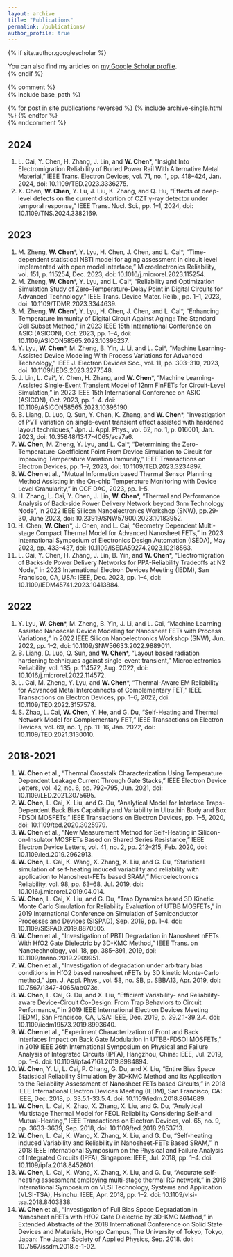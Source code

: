```yaml
---
layout: archive
title: "Publications"
permalink: /publications/
author_profile: true
---
```


{% if site.author.googlescholar %}
  <div class="wordwrap">You can also find my articles on <a href="{{site.author.googlescholar}}">my Google Scholar profile</a>.</div>
{% endif %}

{% comment %}  
{% include base_path %}

{% for post in site.publications reversed %}
  {% include archive-single.html %}
{% endfor %}  
{% endcomment %}  

2024
---
1. L. Cai, Y. Chen, H. Zhang, J. Lin, and **W. Chen**\*, “Insight Into Electromigration Reliability of Buried Power Rail With Alternative Metal Material,” IEEE Trans. Electron Devices, vol. 71, no. 1, pp. 418–424, Jan. 2024, doi: 10.1109/TED.2023.3336275.
2. X. Chen, **W. Chen**, Y. Lu, J. Liu, K. Zhang, and Q. Hu, “Effects of deep-level defects on the current distortion of CZT γ-ray detector under temporal response,” IEEE Trans. Nucl. Sci., pp. 1–1, 2024, doi: 10.1109/TNS.2024.3382169.


2023
---
1. M. Zheng, **W. Chen**\*, Y. Lyu, H. Chen, J. Chen, and L. Cai\*, “Time-dependent statistical NBTI model for aging assessment in circuit level implemented with open model interface,” Microelectronics Reliability, vol. 151, p. 115254, Dec. 2023, doi: 10.1016/j.microrel.2023.115254.
2. M. Zheng, **W. Chen**\*, Y. Lyu, and L. Cai\*, “Reliability and Optimization Simulation Study of Zero-Temperature-Delay Point in Digital Circuits for Advanced Technology,” IEEE Trans. Device Mater. Relib., pp. 1–1, 2023, doi: 10.1109/TDMR.2023.3344639.
3. M. Zheng, **W. Chen**\*, Y. Lyu, H. Chen, J. Chen, and L. Cai\*, “Enhancing Temperature Immunity of Digital Circuit Against Aging : The Standard Cell Subset Method,” in 2023 IEEE 15th International Conference on ASIC (ASICON), Oct. 2023, pp. 1–4, doi: 10.1109/ASICON58565.2023.10396237.
4. Y. Lyu, **W. Chen**\*, M. Zheng, B. Yin, J. Li, and L. Cai\*, “Machine Learning-Assisted Device Modeling With Process Variations for Advanced Technology,” IEEE J. Electron Devices Soc., vol. 11, pp. 303–310, 2023, doi: 10.1109/JEDS.2023.3277548.
5. J. Lin, L. Cai\*, Y. Chen, H. Zhang, and **W. Chen**\*, “Machine Learning-Assisted Single-Event Transient Model of 12nm FinFETs for Circuit-Level Simulation,” in 2023 IEEE 15th International Conference on ASIC (ASICON), Oct. 2023, pp. 1–4. doi: 10.1109/ASICON58565.2023.10396190.
6. B. Liang, D. Luo, Q. Sun, Y. Chen, K. Zhang, and **W. Chen**\*, “Investigation of PVT variation on single-event transient effect assisted with hardened layout techniques,” Jpn. J. Appl. Phys., vol. 62, no. 1, p. 016001, Jan. 2023, doi: 10.35848/1347-4065/aca7a6.
7. **W. Chen**, M. Zheng, Y. Lyu, and L. Cai*, “Determining the Zero-Temperature-Coefficient Point From Device Simulation to Circuit for Improving Temperature Variation Immunity,” IEEE Transactions on Electron Devices, pp. 1–7, 2023, doi: 10.1109/TED.2023.3234897.
8. **W. Chen** et al., “Mutual Information based Thermal Sensor Planning Method Assisting in the On-chip Temperature Monitoring with Device Level Granularity,” in CCF DAC, 2023, pp. 1–5.
9. H. Zhang, L. Cai, Y. Chen, J. Lin, **W. Chen**\*, “Thermal and Performance Analysis of Back-side Power Delivery Network beyond 3nm Technology Node”, in 2022 IEEE Silicon Nanoelectronics Workshop (SNW), pp.29-30, June 2023, doi: 10.23919/SNW57900.2023.10183952.
10. H. Chen, **W. Chen**\*, J. Chen, and L. Cai, “Geometry Dependent Multi-stage Compact Thermal Model for Advanced Nanosheet FETs,” in 2023 International Symposium of Electronics Design Automation (ISEDA), May 2023, pp. 433–437, doi: 10.1109/ISEDA59274.2023.10218563.
11. L. Cai, Y. Chen, H. Zhang, J. Lin, B. Yin, and **W. Chen**\*, “Electromigration of Backside Power Delivery Networks for PPA-Reliability Tradeoffs at N2 Node,” in 2023 International Electron Devices Meeting (IEDM), San Francisco, CA, USA: IEEE, Dec. 2023, pp. 1–4, doi: 10.1109/IEDM45741.2023.10413884.

2022
---
1. Y. Lyu, **W. Chen**\*, M. Zheng, B. Yin, J. Li, and L. Cai, “Machine Learning Assisted Nanoscale Device Modeling for Nanosheet FETs with Process Variations,” in 2022 IEEE Silicon Nanoelectronics Workshop (SNW), Jun. 2022, pp. 1–2, doi: 10.1109/SNW56633.2022.9889011.
2. B. Liang, D. Luo, Q. Sun, and **W. Chen**\*, “Layout based radiation hardening techniques against single-event transient,” Microelectronics Reliability, vol. 135, p. 114572, Aug. 2022, doi: 10.1016/j.microrel.2022.114572.
3. L. Cai, M. Zheng, Y. Lyu, and **W. Chen**\*, “Thermal-Aware EM Reliability for Advanced Metal Interconnects of Complementary FET,” IEEE Transactions on Electron Devices, pp. 1–6, 2022, doi: 10.1109/TED.2022.3157578.
4. S. Zhao, L. Cai, **W. Chen**, Y. He, and G. Du, “Self-Heating and Thermal Network Model for Complementary FET,” IEEE Transactions on Electron Devices, vol. 69, no. 1, pp. 11–16, Jan. 2022, doi: 10.1109/TED.2021.3130010.

2018-2021
---
1. **W. Chen** et al., “Thermal Crosstalk Characterization Using Temperature Dependent Leakage Current Through Gate Stacks,” IEEE Electron Device Letters, vol. 42, no. 6, pp. 792–795, Jun. 2021, doi: 10.1109/LED.2021.3075695.
2. **W. Chen**, L. Cai, X. Liu, and G. Du, “Analytical Model for Interface Traps-Dependent Back Bias Capability and Variability in Ultrathin Body and Box FDSOI MOSFETs,” IEEE Transactions on Electron Devices, pp. 1–5, 2020, doi: 10.1109/ted.2020.3025979.
3. **W. Chen** et al., “New Measurement Method for Self-Heating in Silicon-on-Insulator MOSFETs Based on Shared Series Resistance,” IEEE Electron Device Letters, vol. 41, no. 2, pp. 212–215, Feb. 2020, doi: 10.1109/led.2019.2962913.
4. **W. Chen**, L. Cai, K. Wang, X. Zhang, X. Liu, and G. Du, “Statistical simulation of self-heating induced variability and reliability with application to Nanosheet-FETs based SRAM,” Microelectronics Reliability, vol. 98, pp. 63–68, Jul. 2019, doi: 10.1016/j.microrel.2019.04.014.
5. **W. Chen**, L. Cai, X. Liu, and G. Du, “Trap Dynamics based 3D Kinetic Monte Carlo Simulation for Reliability Evaluation of UTBB MOSFETs,” in 2019 International Conference on Simulation of Semiconductor Processes and Devices (SISPAD), Sep. 2019, pp. 1–4. doi: 10.1109/SISPAD.2019.8870505.
6. **W. Chen** et al., “Investigation of PBTI Degradation in Nanosheet nFETs With HfO2 Gate Dielectric by 3D-KMC Method,” IEEE Trans. on Nanotechnology, vol. 18, pp. 385–391, 2019, doi: 10.1109/tnano.2019.2909951.
7. **W. Chen** et al., “Investigation of degradation under arbitrary bias conditions in HfO2 based nanosheet nFETs by 3D kinetic Monte-Carlo method,” Jpn. J. Appl. Phys., vol. 58, no. SB, p. SBBA13, Apr. 2019, doi: 10.7567/1347-4065/ab073c.
8. **W. Chen**, L. Cai, G. Du, and X. Liu, “Efficient Variability- and Reliability-aware Device-Circuit Co-Design: From Trap Behaviors to Circuit Performance,” in 2019 IEEE International Electron Devices Meeting (IEDM), San Francisco, CA, USA: IEEE, Dec. 2019, p. 39.2.1-39.2.4. doi: 10.1109/iedm19573.2019.8993640.
9. **W. Chen** et al., “Experiment Characterization of Front and Back Interfaces Impact on Back Gate Modulation in UTBB-FDSOI MOSFETs,” in 2019 IEEE 26th International Symposium on Physical and Failure Analysis of Integrated Circuits (IPFA), Hangzhou, China: IEEE, Jul. 2019, pp. 1–4. doi: 10.1109/ipfa47161.2019.8984894.
10. **W. Chen**, Y. Li, L. Cai, P. Chang, G. Du, and X. Liu, “Entire Bias Space Statistical Reliability Simulation By 3D-KMC Method and Its Application to the Reliability Assessment of Nanosheet FETs based Circuits,” in 2018 IEEE International Electron Devices Meeting (IEDM), San Francisco, CA: IEEE, Dec. 2018, p. 33.5.1-33.5.4. doi: 10.1109/iedm.2018.8614689.
11. **W. Chen**, L. Cai, K. Zhao, X. Zhang, X. Liu, and G. Du, “Analytical Multistage Thermal Model for FEOL Reliability Considering Self-and Mutual-Heating,” IEEE Transactions on Electron Devices, vol. 65, no. 9, pp. 3633–3639, Sep. 2018, doi: 10.1109/ted.2018.2853713.
12. **W. Chen**, L. Cai, K. Wang, X. Zhang, X. Liu, and G. Du, “Self-heating induced Variability and Reliability in Nanosheet-FETs Based SRAM,” in 2018 IEEE International Symposium on the Physical and Failure Analysis of Integrated Circuits (IPFA), Singapore: IEEE, Jul. 2018, pp. 1–4. doi: 10.1109/ipfa.2018.8452601.
13. **W. Chen**, L. Cai, K. Wang, X. Zhang, X. Liu, and G. Du, “Accurate self-heating assessment employing multi-stage thermal RC network,” in 2018 International Symposium on VLSI Technology, Systems and Application (VLSI-TSA), Hsinchu: IEEE, Apr. 2018, pp. 1–2. doi: 10.1109/vlsi-tsa.2018.8403838.
14. **W. Chen** et al., “Investigation of Full Bias Space Degradation in Nanosheet nFETs with HfO2 Gate Dielectric by 3D-KMC Method,” in Extended Abstracts of the 2018 International Conference on Solid State Devices and Materials, Hongo Campus, The University of Tokyo, Tokyo, Japan: The Japan Society of Applied Physics, Sep. 2018. doi: 10.7567/ssdm.2018.c-1-02.




